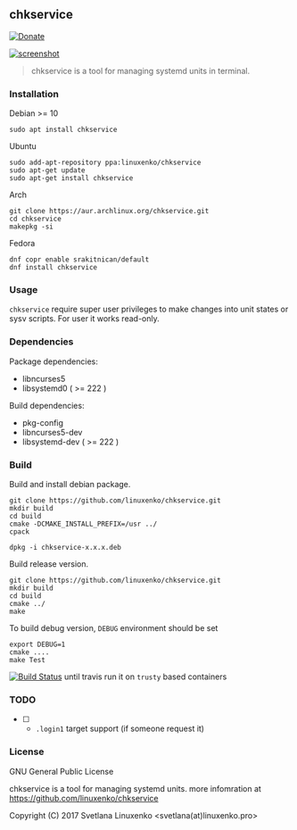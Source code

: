 ## chkservice

[![Donate](https://img.shields.io/badge/donate-3$-green.svg?style=flat-square)](https://www.linuxenko.pro/donate.html#?amount=3)

[![screenshot](https://raw.githubusercontent.com/linuxenko/linuxenko.github.io/master/media/chkservice/chkservice.png)](https://raw.githubusercontent.com/linuxenko/linuxenko.github.io/master/media/chkservice/chkservice.png)

> chkservice is a tool for managing systemd units in terminal.

### Installation

Debian >= 10

```
sudo apt install chkservice
```

Ubuntu

```
sudo add-apt-repository ppa:linuxenko/chkservice
sudo apt-get update
sudo apt-get install chkservice
```

Arch

```
git clone https://aur.archlinux.org/chkservice.git
cd chkservice
makepkg -si
```

Fedora
```
dnf copr enable srakitnican/default
dnf install chkservice
```
### Usage

`chkservice` require super user privileges to make changes into unit states or sysv scripts. For user it works read-only.

### Dependencies

Package dependencies:
  * libncurses5
  * libsystemd0 ( >= 222 )
  
Build dependencies:
  * pkg-config
  * libncurses5-dev
  * libsystemd-dev ( >= 222 )

### Build

Build and install debian package.

```
git clone https://github.com/linuxenko/chkservice.git
mkdir build
cd build
cmake -DCMAKE_INSTALL_PREFIX=/usr ../
cpack

dpkg -i chkservice-x.x.x.deb
```

Build release version.

```
git clone https://github.com/linuxenko/chkservice.git
mkdir build
cd build
cmake ../
make
```

To build debug version, `DEBUG` environment should be set

```
export DEBUG=1
cmake ....
make Test
```

[![Build Status](https://img.shields.io/travis/linuxenko/chkservice.svg?style=flat-square)](https://travis-ci.org/linuxenko/chkservice) until travis run it on `trusty` based containers


### TODO

 - [ ] - `.login1` target support (if someone request it)

### License
GNU General Public License

chkservice is a tool for managing systemd units.
more infomration at https://github.com/linuxenko/chkservice

Copyright (C) 2017 Svetlana Linuxenko <svetlana(at)linuxenko.pro>
